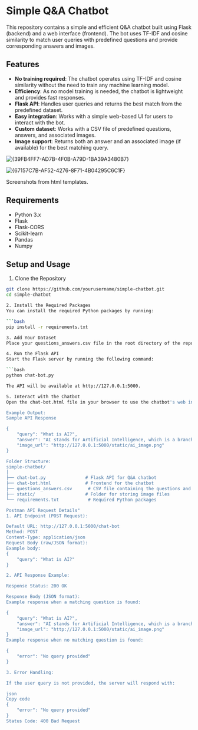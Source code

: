 # Simple Q&A Chatbot

This repository contains a simple and efficient Q&A chatbot built using Flask (backend) and a web interface (frontend). The bot uses TF-IDF and cosine similarity to match user queries with predefined questions and provide corresponding answers and images.

## Features

- **No training required**: The chatbot operates using TF-IDF and cosine similarity without the need to train any machine learning model.
- **Efficiency**: As no model training is needed, the chatbot is lightweight and provides fast responses.
- **Flask API**: Handles user queries and returns the best match from the predefined dataset.
- **Easy integration**: Works with a simple web-based UI for users to interact with the bot.
- **Custom dataset**: Works with a CSV file of predefined questions, answers, and associated images.
- **Image support**: Returns both an answer and an associated image (if available) for the best matching query.

![{39FB4FF7-AD7B-4F0B-A79D-1BA39A3480B7}](https://github.com/user-attachments/assets/2da6953d-4fac-4bc7-a490-840c97a5ae52)

![{67157C7B-AF52-4276-8F71-4B04295C6C1F}](https://github.com/user-attachments/assets/77c2f2f7-aa2a-4ff1-b462-1f5fad625e17)

Screenshots from html templates.

## Requirements

- Python 3.x
- Flask
- Flask-CORS
- Scikit-learn
- Pandas
- Numpy

## Setup and Usage

1. Clone the Repository

```bash
git clone https://github.com/yourusername/simple-chatbot.git
cd simple-chatbot

2. Install the Required Packages
You can install the required Python packages by running:

```bash
pip install -r requirements.txt

3. Add Your Dataset
Place your questions_answers.csv file in the root directory of the repository. Ensure that it contains at least three columns: Question, Answer, and Image. The Image column can contain filenames of images stored in a static folder.

4. Run the Flask API
Start the Flask server by running the following command:

```bash
python chat-bot.py

The API will be available at http://127.0.0.1:5000.

5. Interact with the Chatbot
Open the chat-bot.html file in your browser to use the chatbot's web interface. You can ask questions and get answers, along with relevant images (if any).

Example Output:
Sample API Response

{
    "query": "What is AI?",
    "answer": "AI stands for Artificial Intelligence, which is a branch of computer science.",
    "image_url": "http://127.0.0.1:5000/static/ai_image.png"
}

Folder Structure:
simple-chatbot/
│
├── chat-bot.py               # Flask API for Q&A chatbot
├── chat-bot.html             # Frontend for the chatbot
├── questions_answers.csv      # CSV file containing the questions and answers
├── static/                   # Folder for storing image files
└── requirements.txt           # Required Python packages

Postman API Request Details"
1. API Endpoint (POST Request):

Default URL: http://127.0.0.1:5000/chat-bot
Method: POST
Content-Type: application/json
Request Body (raw/JSON format):
Example body:
{
    "query": "What is AI?"
}

2. API Response Example:

Response Status: 200 OK

Response Body (JSON format):
Example response when a matching question is found:

{
    "query": "What is AI?",
    "answer": "AI stands for Artificial Intelligence, which is a branch of computer science.",
    "image_url": "http://127.0.0.1:5000/static/ai_image.png"
}
Example response when no matching question is found:

{
    "error": "No query provided"
}

3. Error Handling:

If the user query is not provided, the server will respond with:

json
Copy code
{
    "error": "No query provided"
}
Status Code: 400 Bad Request

